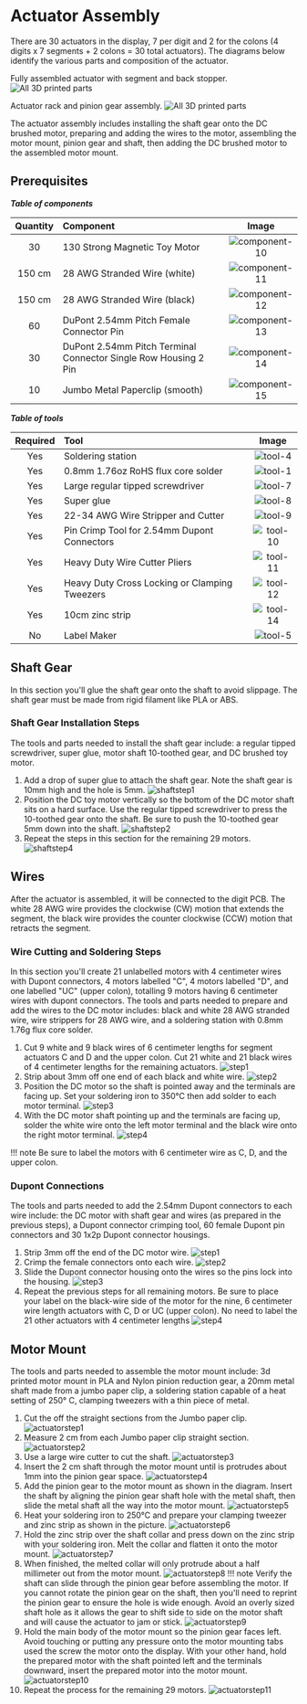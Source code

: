# Actuator Assembly

There are 30 actuators in the display, 7 per digit and 2 for the colons (4 digits x 7 segments + 2 colons = 30 total actuators). The diagrams below identify the various parts and composition of the actuator.

Fully assembled actuator with segment and back stopper.
![All 3D printed parts](../img/motor-actuator-titles.png)

Actuator rack and pinion gear assembly.
![All 3D printed parts](../img/motor-gears-title.png)

The actuator assembly includes installing the shaft gear onto the DC brushed motor, preparing and adding the wires to the motor, assembling the motor mount, pinion gear and shaft, then adding the DC brushed motor to the assembled motor mount.

## Prerequisites

***Table of components***

| Quantity | Component | Image |
| :--: | :------| :-----: |
| 30 | 130 Strong Magnetic Toy Motor | ![component-10](../img/component/component-10.webp) |
| 150 cm | 28 AWG Stranded Wire (white) | ![component-11](../img/component/component-11.webp) |
| 150 cm | 28 AWG Stranded Wire (black) | ![component-12](../img/component/component-12.webp) |
| 60 | DuPont 2.54mm Pitch Female Connector Pin | ![component-13](../img/component/component-13.webp) |
| 30 | DuPont 2.54mm Pitch Terminal Connector Single Row Housing 2 Pin | ![component-14](../img/component/component-14.webp) |
| 10 | Jumbo Metal Paperclip (smooth) | ![component-15](../img/component/component-15.webp) |

***Table of tools***

| Required | Tool | Image |
| :---: | :------- | :---: |
| Yes | Soldering station    | ![tool-4](../img/tools/tool-4.webp)|
| Yes | 0.8mm 1.76oz RoHS flux core solder | ![tool-1](../img/tools/tool-1.webp)|
| Yes | Large regular tipped screwdriver | ![tool-7](../img/tools/tool-7.webp) |
| Yes | Super glue | ![tool-8](../img/tools/tool-8.webp) |
| Yes | 22-34 AWG Wire Stripper and Cutter | ![tool-9](../img/tools/tool-9.webp) |
| Yes | Pin Crimp Tool for 2.54mm Dupont Connectors | ![tool-10](../img/tools/tool-10.webp) |
| Yes | Heavy Duty Wire Cutter Pliers | ![tool-11](../img/tools/tool-11.webp) |
| Yes | Heavy Duty Cross Locking or Clamping Tweezers | ![tool-12](../img/tools/tool-12.webp) |
| Yes | 10cm zinc strip | ![tool-14](../img/tools/tool-14.webp) |
| No | Label Maker | ![tool-5](../img/tools/tool-5.webp) |

## Shaft Gear

In this section you'll glue the shaft gear onto the shaft to avoid slippage. The shaft gear must be made from rigid filament like PLA or ABS.

### Shaft Gear Installation Steps

The tools and parts needed to install the shaft gear include: a regular tipped screwdriver, super glue, motor shaft 10-toothed gear, and DC brushed toy motor.

1. Add a drop of super glue to attach the shaft gear. Note the shaft gear is 10mm high and the hole is 5mm.
![shaftstep1](../img/motor-shaft-gear/2-motor-shaft-gear.webp)
1. Position the DC toy motor vertically so the bottom of the DC motor shaft sits on a hard surface. Use the regular tipped screwdriver to press the 10-toothed gear onto the shaft. Be sure to push the 10-toothed gear 5mm down into the shaft.
![shaftstep2](../img/motor-shaft-gear/3-motor-shaft-gear.webp)
1. Repeat the steps in this section for the remaining 29 motors.
![shaftstep4](../img/motor-shaft-gear/4-motor-shaft-gear.webp)

## Wires

After the actuator is assembled, it will be connected to the digit PCB. The white 28 AWG wire provides the clockwise (CW) motion that extends the segment, the black wire provides the counter clockwise (CCW) motion that retracts the segment.

### Wire Cutting and Soldering Steps

In this section you'll create 21 unlabelled motors with 4 centimeter wires with Dupont connectors, 4 motors labelled "C", 4 motors labelled "D", and one labelled "UC" (upper colon), totalling 9 motors having 6 centimeter wires with dupont connectors. The tools and parts needed to prepare and add the wires to the DC motor includes: black and white 28 AWG stranded wire, wire strippers for 28 AWG wire, and a soldering station with 0.8mm 1.76g flux core solder.

1. Cut 9 white and 9 black wires of 6 centimeter lengths for segment actuators C and D and the upper colon. Cut 21 white and 21 black wires of 4 centimeter lengths for the remaining actuators.
![step1](../img/motor-wire/1-motor-wire.webp)
1. Strip about 3mm off one end of each black and white wire.
![step2](../img/motor-wire/2-motor-wire.webp)
1. Position the DC motor so the shaft is pointed away and the terminals are facing up. Set your soldering iron to 350°C then add solder to each motor terminal.
![step3](../img/motor-wire/3-motor-wire.webp)
1. With the DC motor shaft pointing up and the terminals are facing up, solder the white wire onto the left motor terminal and the black wire onto the right motor terminal. 
![step4](../img/motor-wire/4-motor-wire.webp)

!!! note
    Be sure to label the motors with 6 centimeter wire as C, D, and the upper colon.

### Dupont Connections

The tools and parts needed to add the 2.54mm Dupont connectors to each wire include: the DC motor with shaft gear and wires (as prepared in the previous steps), a Dupont connector crimping tool, 60 female Dupont pin connectors and 30 1x2p Dupont connector housings.

1. Strip 3mm off the end of the DC motor wire.
![step1](../img/dupont-connections/1-motor-dupont-connection.webp)
1. Crimp the female connectors onto each wire.
![step2](../img/dupont-connections/2-motor-dupont-connection.webp)
1. Slide the Dupont connector housing onto the wires so the pins lock into the housing.
![step3](../img/dupont-connections/3-motor-dupont-connection.webp)
1. Repeat the previous steps for all remaining motors. Be sure to place your label on the black-wire side of the motor for the nine, 6 centimeter wire length actuators with C, D or UC (upper colon). No need to label the 21 other actuators with 4 centimeter lengths
![step4](../img/dupont-connections/4-motor-dupont-connection.webp)

## Motor Mount

The tools and parts needed to assemble the motor mount include: 3d printed motor mount in PLA and Nylon pinion reduction gear, a 20mm metal shaft made from a jumbo paper clip, a soldering station capable of a heat setting of 250° C, clamping tweezers with a thin piece of metal.

1. Cut the off the straight sections from the Jumbo paper clip.
![actuatorstep1](../img/actuator/1-actuator.webp)
1. Measure 2 cm from each Jumbo paper clip straight section.
![actuatorstep2](../img/actuator/2-actuator.webp)
1. Use a large wire cutter to cut the shaft.
![actuatorstep3](../img/actuator/3-actuator.webp)
1. Insert the 2 cm shaft through the motor mount until is protrudes about 1mm into the pinion gear space.
![actuatorstep4](../img/actuator/4-actuator.webp)
1. Add the pinion gear to the motor mount as shown in the diagram. Insert the shaft by aligning the pinion gear shaft hole with the metal shaft, then slide the metal shaft all the way into the motor mount.
![actuatorstep5](../img/actuator/5-actuator.webp)
1. Heat your soldering iron to 250°C and prepare your clamping tweezer and zinc strip as shown in the picture.
![actuatorstep6](../img/actuator/6-actuator.webp)
1. Hold the zinc strip over the shaft collar and press down on the zinc strip with your soldering iron. Melt the collar and flatten it onto the motor mount.
![actuatorstep7](../img/actuator/7-actuator.webp)
1. When finished, the melted collar will only protrude about a half millimeter out from the motor mount.
![actuatorstep8](../img/actuator/8-actuator.webp)
!!! note
    Verify the shaft can slide through the pinion gear before assembling the motor. If you cannot rotate the pinion gear on the shaft, then you'll need to reprint the pinion gear to ensure the hole is wide enough. Avoid an overly sized shaft hole as it allows the gear to shift side to side on the motor shaft and will cause the actuator to jam or stick. ![actuatorstep9](../img/actuator/9-actuator.webp)
1. Hold the main body of the motor mount so the pinion gear faces left. Avoid touching or putting any pressure onto the motor mounting tabs used the screw the motor onto the display. With your other hand, hold the prepared motor with the shaft pointed left and the terminals downward, insert the prepared motor into the motor mount.
![actuatorstep10](../img/actuator/10-actuator.webp)
1. Repeat the process for the remaining 29 motors.
![actuatorstep11](../img/actuator/11-actuator.webp)
